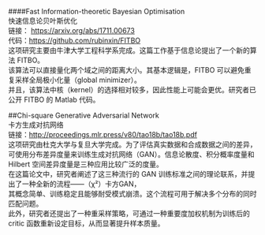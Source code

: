 ####Fast Information-theoretic Bayesian Optimisation    
快速信息论贝叶斯优化    
链接： https://arxiv.org/abs/1711.00673    
代码：https://github.com/rubinxin/FITBO    
这项研究主要由牛津大学工程科学系完成。这篇工作基于信息论提出了一个新的算法 FITBO。    
该算法可以直接量化两个域之间的距离大小。其基本逻辑是，FITBO 可以避免重复采样全局极小化量（global minimizer）。    
并且，该算法中核（kernel）的选择相对较多，因此性能上可能会更优。研究者已公开 FITBO 的 Matlab 代码。    

##Chi-square Generative Adversarial Network  
卡方生成对抗网络  
链接：http://proceedings.mlr.press/v80/tao18b/tao18b.pdf  
这项研究由杜克大学与复旦大学完成。为了评估真实数据和合成数据之间的差异，  
可使用分布差异度量来训练生成对抗网络（GAN）。信息论散度、积分概率度量和 Hilbert 空间差异度量是三种应用比较广泛的度量。  
在这篇论文中，研究者阐述了这三种流行的 GAN 训练标准之间的理论联系，并提出了一种全新的流程——（χ²）卡方GAN，    
其概念简单、训练稳定且能够耐受模式崩溃。这个流程可用于解决多个分布的同时匹配问题。    
此外，研究者还提出了一种重采样策略，可通过一种重要度加权机制为训练后的 critic 函数重新设定目标，从而显著提升样本质量。  
